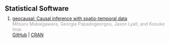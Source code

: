 <h1 id="software"></h1>

<h2 style="margin: 60px 0px 10px;">Statistical Software</h2>

<ol style="margin:0 0 5px;">
  <li><a href="https://github.com/mmukaigawara/geocausal">geocausal: Causal inference with spatio-temporal data</a><br>
  <font color="#a79d96">Mitsuru Mukaigawara, Georgia Papadogeorgou, Jason Lyall, and Kosuke Imai.</font><br>
  <a href="https://github.com/mmukaigawara/geocausal">GitHub</a> | <a href="https://cran.r-project.org/package=geocausal">CRAN</a></li>
</ol>


<!-- {% for link in site.data.software.main %}

<li>
<div class="pub-row">
  <div class="col-sm-3 abbr" style="position: relative;padding-right: 15px;padding-left: 15px;">
    {% if link.image %} 
    <img src="{{ link.image }}" style="width=10%;">
    {% endif %}
  </div>
  <div class="col-sm-9" style="position: relative;padding-right: 15px;padding-left: 20px;">
      <div class="title"><a href="{{ link.pdf }}">{{ link.title }}</a></div>
      <div class="author">{{ link.authors }}</div>
      <div class="periodical"><em>{{ link.conference }}</em>
      </div>
    <div class="links">
      {% if link.pdf %} 
      <a href="{{ link.pdf }}" class="btn btn-sm z-depth-0" role="button" target="_blank" style="font-size:12px;">PDF</a>
      {% endif %}
      {% if link.code %} 
      <a href="{{ link.code }}" class="btn btn-sm z-depth-0" role="button" target="_blank" style="font-size:12px;">Code</a>
      {% endif %}
      {% if link.page %} 
      <a href="{{ link.page }}" class="btn btn-sm z-depth-0" role="button" target="_blank" style="font-size:12px;">Project Page</a>
      {% endif %}
    </div>
  </div>
</div>
</li>

<br>

{% endfor %}

</ol>
</div>
-->
